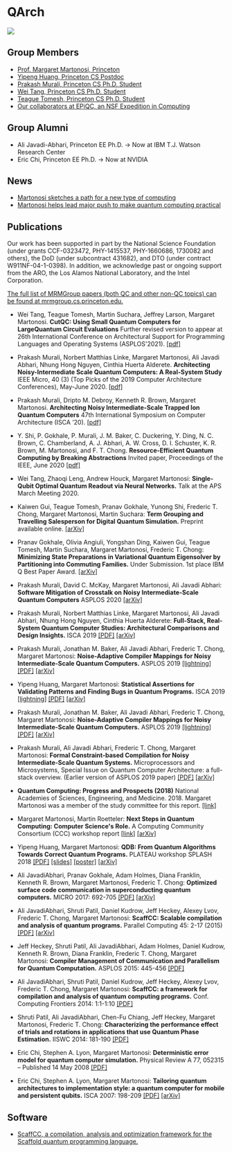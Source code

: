 # QArch

![](https://quantumarchitectureprinceton.github.io/images/ali_thesis_111.png)

## Group Members

- [Prof. Margaret Martonosi, Princeton](http://www.princeton.edu/~mrm/)
- [Yipeng Huang, Princeton CS Postdoc](https://cs.princeton.edu/~yipengh)
- [Prakash Murali, Princeton CS Ph.D. Student](https://cs.princeton.edu/~pmurali)
- [Wei Tang, Princeton CS Ph.D. Student](https://www.cs.princeton.edu/~weit/)
- [Teague Tomesh, Princeton CS Ph.D. Student](https://www.cs.princeton.edu/~ttomesh/)
- [Our collaborators at EPiQC, an NSF Expedition in Computing](https://www.epiqc.cs.uchicago.edu/)

## Group Alumni

- Ali Javadi-Abhari, Princeton EE Ph.D. -> Now at IBM T.J. Watson Research Center
- Eric Chi, Princeton EE Ph.D. -> Now at NVIDIA

## News

- [Martonosi sketches a path for a new type of computing](https://www.princeton.edu/news/2017/11/14/martonosi-sketches-path-new-type-computing)
- [Martonosi helps lead major push to make quantum computing practical](https://www.princeton.edu/news/2018/02/28/martonosi-helps-lead-major-push-make-quantum-computing-practical)

## Publications

Our work has been supported in part by the National Science Foundation (under grants CCF-0323472, PHY-1415537, PHY-1660686, 1730082 and others), the DoD (under subcontract 431682), and DTO (under contract W911NF-04-1-0398). In addition, we acknowledge past or ongoing support from the ARO, the Los Alamos National Laboratory, and the Intel Corporation.

[The full list of MRMGroup papers (both QC and other non-QC topics) can be found at mrmgroup.cs.princeton.edu.](http://mrmgroup.cs.princeton.edu/)

- Wei Tang, Teague Tomesh, Martin Suchara, Jeffrey Larson, Margaret Martonosi.
**CutQC: Using Small Quantum Computers for LargeQuantum Circuit Evaluations**
Further revised version to appear at 26th International Conference on Architectural Support for Programming Languages and Operating Systems (ASPLOS'2021).
[[pdf]]()

- Prakash Murali, Norbert Matthias Linke, Margaret Martonosi, Ali Javadi Abhari, Nhung Hong Nguyen, Cinthia Huerta Alderete. **Architecting Noisy-Intermediate Scale Quantum Computers: A Real-System Study** 
IEEE Micro, 40 (3) (Top Picks of the 2019 Computer Architecture Conferences), May-June 2020. 
[[pdf]](https://mrmgroup.cs.princeton.edu/papers/pmurali-toppicks20.pdf) 

- Prakash Murali, Dripto M. Debroy, Kenneth R. Brown, Margaret Martonosi. 
**Architecting Noisy Intermediate-Scale Trapped Ion Quantum Computers**
47th International Symposium on Computer Architecture (ISCA ’20). 
[[pdf]](https://mrmgroup.cs.princeton.edu/papers/pmurali-isca20.pdf) 

- Y. Shi, P. Gokhale, P. Murali, J. M. Baker, C. Duckering, Y. Ding, N. C. Brown, C. Chamberland, A. J. Abhari, A. W. Cross, D. I. Schuster, K. R. Brown, M. Martonosi, and F. T. Chong. 
**Resource-Efficient Quantum Computing by Breaking Abstractions**
Invited paper, Proceedings of the IEEE, June 2020 
[[pdf]](https://prakashmurali.bitbucket.io/papers/pieee2020.pdf) 

- Wei Tang, Zhaoqi Leng, Andrew Houck, Margaret Martonosi:
**Single-Qubit Optimal Quantum Readout via Neural Networks.**
Talk at the APS March Meeting 2020.

- Kaiwen Gui, Teague Tomesh, Pranav Gokhale, Yunong Shi, Frederic T. Chong, Margaret Martonosi, Martin Suchara:
**Term Grouping and Travelling Salesperson for Digital Quantum Simulation.**
Preprint available online.
[[arXiv]](https://arxiv.org/abs/2001.05983)

- Pranav Gokhale, Olivia Angiuli, Yongshan Ding, Kaiwen Gui, Teague Tomesh, Martin Suchara, Margaret Martonosi, Frederic T. Chong:
**Minimizing State Preparations in Variational Quantum Eigensolver by Partitioning into Commuting Families.**
Under Submission. 1st place IBM Q Best Paper Award.
[[arXiv]](https://arxiv.org/abs/1907.13623)

- Prakash Murali, David C. McKay, Margaret Martonosi, Ali Javadi Abhari:
**Software Mitigation of Crosstalk on Noisy Intermediate-Scale Quantum Computers**
ASPLOS 2020
[[arXiv]](https://arxiv.org/abs/2001.02826)

- Prakash Murali, Norbert Matthias Linke, Margaret Martonosi, Ali Javadi Abhari, Nhung Hong Nguyen, Cinthia Huerta Alderete:
**Full-Stack, Real-System Quantum Computer Studies: Architectural Comparisons and Design Insights.**
ISCA 2019
[[PDF]](https://mrmgroup.cs.princeton.edu/papers/triq_ISCA2019.pdf)
[[arXiv]](https://arxiv.org/abs/1905.11349)

- Prakash Murali, Jonathan M. Baker, Ali Javadi Abhari, Frederic T. Chong, Margaret Martonosi:
**Noise-Adaptive Compiler Mappings for Noisy Intermediate-Scale Quantum Computers.**
ASPLOS 2019
[[lightning]](https://www.youtube.com/watch?v=4RlOaxYPkX8&feature=youtu.be)
[[PDF]](https://quantumarchitectureprinceton.github.io/publications/1901.11054.pdf)
[[arXiv]](https://arxiv.org/abs/1901.11054)

- Yipeng Huang, Margaret Martonosi:
**Statistical Assertions for Validating Patterns and Finding Bugs in Quantum Programs.**
ISCA 2019
[[lightning]](https://spark.adobe.com/video/zkWQ7XB9e1vkw)
[[PDF]](https://quantumarchitectureprinceton.github.io/publications/statistical-assertions.pdf)
[[arXiv]](https://arxiv.org/abs/1905.09721)

- Prakash Murali, Jonathan M. Baker, Ali Javadi Abhari, Frederic T. Chong, Margaret Martonosi:
**Noise-Adaptive Compiler Mappings for Noisy Intermediate-Scale Quantum Computers.**
ASPLOS 2019
[[lightning]](https://www.youtube.com/watch?v=4RlOaxYPkX8&feature=youtu.be)
[[PDF]](https://quantumarchitectureprinceton.github.io/publications/1901.11054.pdf)
[[arXiv]](https://arxiv.org/abs/1901.11054)

- Prakash Murali, Ali Javadi Abhari, Frederic T. Chong, Margaret Martonosi:
**Formal Constraint-based Compilation for Noisy Intermediate-Scale Quantum Systems.**
Microprocessors and Microsystems, Special Issue on Quantum Computer Architecture: a full-stack overview.
(Earlier version of ASPLOS 2019 paper)
[[PDF]](https://quantumarchitectureprinceton.github.io/publications/1903.03276.pdf)
[[arXiv]](https://arxiv.org/abs/1903.03276)
 
- **Quantum Computing: Progress and Prospects (2018)**
National Academies of Sciences, Engineering, and Medicine. 2018.
Margaret Martonosi was a member of the study committee for this report.
[[link]](https://doi.org/10.17226/25196)

- Margaret Martonosi, Martin Roetteler:
**Next Steps in Quantum Computing: Computer Science's Role.**
A Computing Community Consortium (CCC) workshop report
[[link]](https://cra.org/ccc/events/quantum-computing/)
[[arXiv]](https://arxiv.org/abs/1903.10541)

- Yipeng Huang, Margaret Martonosi:
**QDB: From Quantum Algorithms Towards Correct Quantum Programs.**
PLATEAU workshop SPLASH 2018
[[PDF]](https://quantumarchitectureprinceton.github.io/publications/QDB-quantum-algorithms.pdf)
[[slides]](https://quantumarchitectureprinceton.github.io/slides/qdb_plateau.pdf)
[[poster]](https://quantumarchitectureprinceton.github.io/posters/qdb_plateau_poster.pdf)
[[arXiv]](https://arxiv.org/abs/1811.05447)

- Ali JavadiAbhari, Pranav Gokhale, Adam Holmes, Diana Franklin, Kenneth R. Brown, Margaret Martonosi, Frederic T. Chong:
**Optimized surface code communication in superconducting quantum computers.**
MICRO 2017: 692-705
[[PDF]](https://quantumarchitectureprinceton.github.io/publications/p692-javadi-abhari.pdf)
[[arXiv]](https://arxiv.org/abs/1708.09283)

- Ali JavadiAbhari, Shruti Patil, Daniel Kudrow, Jeff Heckey, Alexey Lvov, Frederic T. Chong, Margaret Martonosi:
**ScaffCC: Scalable compilation and analysis of quantum programs.**
Parallel Computing 45: 2-17 (2015)
[[PDF]](https://quantumarchitectureprinceton.github.io/publications/1507.01902.pdf)
[[arXiv]](https://arxiv.org/abs/1507.01902)

- Jeff Heckey, Shruti Patil, Ali JavadiAbhari, Adam Holmes, Daniel Kudrow, Kenneth R. Brown, Diana Franklin, Frederic T. Chong, Margaret Martonosi:
**Compiler Management of Communication and Parallelism for Quantum Computation.**
ASPLOS 2015: 445-456
[[PDF]](https://quantumarchitectureprinceton.github.io/publications/p445-heckey.pdf)

- Ali JavadiAbhari, Shruti Patil, Daniel Kudrow, Jeff Heckey, Alexey Lvov, Frederic T. Chong, Margaret Martonosi:
**ScaffCC: a framework for compilation and analysis of quantum computing programs.**
Conf. Computing Frontiers 2014: 1:1-1:10
[[PDF]](https://quantumarchitectureprinceton.github.io/publications/a1-javadiabhari.pdf)

- Shruti Patil, Ali JavadiAbhari, Chen-Fu Chiang, Jeff Heckey, Margaret Martonosi, Frederic T. Chong:
**Characterizing the performance effect of trials and rotations in applications that use Quantum Phase Estimation.**
IISWC 2014: 181-190
[[PDF]](https://quantumarchitectureprinceton.github.io/publications/06983057.pdf)

- Eric Chi, Stephen A. Lyon, Margaret Martonosi:
**Deterministic error model for quantum computer simulation.**
Physical Review A 77, 052315 – Published 14 May 2008
[[PDF]](https://quantumarchitectureprinceton.github.io/publications/PhysRevA.77.052315.pdf)

- Eric Chi, Stephen A. Lyon, Margaret Martonosi:
**Tailoring quantum architectures to implementation style: a quantum computer for mobile and persistent qubits.**
ISCA 2007: 198-209
[[PDF]](https://quantumarchitectureprinceton.github.io/publications/p198-chi.pdf)
[[arXiv]](https://arxiv.org/abs/0801.0094)

## Software

- [ScaffCC, a compilation, analysis and optimization framework for the Scaffold quantum programming language.](https://github.com/epiqc/ScaffCC)
